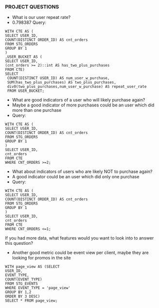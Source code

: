 ### PROJECT QUESTIONS 
- What is our user repeat rate?
- 0.798387
Query:
```
WITH CTE AS (
SELECT USER_ID,
COUNT(DISTINCT ORDER_ID) AS cnt_orders
FROM STG_ORDERS
GROUP BY 1
)
,USER_BUCKET AS (
SELECT USER_ID,
(cnt_orders >= 2)::int AS has_two_plus_purchases
FROM CTE)
SELECT 
 COUNT(DISTINCT USER_ID) AS num_user_w_purchase,
 SUM(has_two_plus_purchases) AS two_plus_purchases,
 div0(two_plus_purchases,num_user_w_purchase) AS repeat_user_rate
 FROM USER_BUCKET;
 ```

 - What are good indicators of a user who will likely purchase again? 
 - Maybe a good indicator of more purchases could be an user which did more than one purchase
 - Query:
 ```
 WITH CTE AS (
SELECT USER_ID,
COUNT(DISTINCT ORDER_ID) AS cnt_orders
FROM STG_ORDERS
GROUP BY 1
)
SELECT USER_ID,
cnt_orders
FROM CTE
WHERE CNT_ORDERS >=2;
```


 - What about indicators of users who are likely NOT to purchase again?
- A good indicator could be an user which did only one purchase
- Query: 
```
WITH CTE AS (
SELECT USER_ID,
COUNT(DISTINCT ORDER_ID) AS cnt_orders
FROM STG_ORDERS
GROUP BY 1
)
SELECT USER_ID,
cnt_orders
FROM CTE
WHERE CNT_ORDERS <=1;
```
 
 If you had more data, what features would you want to look into to answer this question?
- Another good metric could be event view per client, maybe they are looking for promos in the site
```
WITH page_view AS (SELECT
USER_ID,
EVENT_TYPE,
COUNT(EVENT_TYPE)
FROM STG_EVENTS
WHERE EVENT_TYPE = 'page_view'
GROUP BY 1,2
ORDER BY 3 DESC)
SELECT * FROM page_view;
